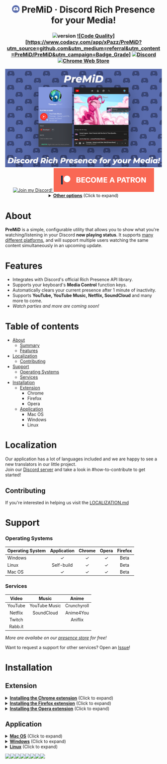 <div align="center">

# <img src="gitassets/icon.png" width="24px" draggable="false"><b> </b>PreMiD &middot; Discord Rich Presence for your Media!

### ![version](https://img.shields.io/badge/Version-1.4-brightgreen.svg?style=for-the-badge) [![Code Quality]](https://img.shields.io/codacy/grade/d2ed4f74af954173836b9d7ea4aed697.svg?style=for-the-badge)[https://www.codacy.com/app/xPazz/PreMiD?utm_source=github.com&utm_medium=referral&utm_content=PreMiD/PreMiD&utm_campaign=Badge_Grade] [![Discord](https://img.shields.io/discord/493130730549805057.svg?style=for-the-badge)](https://discord.gg/Kw7WaYn) [![Chrome Web Store](https://img.shields.io/chrome-web-store/d/agjnjboanicjcpenljmaaigopkgdnihi.svg?label=Chrome&logo=google%20chrome&logoColor=white&colorA=4285F4&style=for-the-badge)](https://chrome.google.com/webstore/detail/premid/agjnjboanicjcpenljmaaigopkgdnihi)

<img src="gitassets/PreMiDExample.png">

<a target="_blank" href="https://discord.gg/WvfVZ8T" title="Join our Discord!">
<img draggable="false" src="https://discordapp.com/api/guilds/493130730549805057/widget.png?style=banner2" height="76px" draggable="false" alt="Join my Discord!">
</a>
<a target="_blank" href="https://www.patreon.com/bePatron?u=4610890" data-patreon-widget-type="become-patron-button"><img src="gitassets/patreonBTN.png" draggable="false" height="76px" alt="Support me on Patreon!"></a>
<details>
  <summary><b><u>Other options</u></b> (Click to expand)</summary>

  <ol>

<a target="_blank" href="https://ko-fi.com/E1E1HLLE"><img draggable="false" height="56px" src='https://az743702.vo.msecnd.net/cdn/kofi1.png?v=0' border='0' alt='Buy Me a Coffee at ko-fi.com' /></a>
<a target="_blank" href="https://www.paypal.com/cgi-bin/webscr?cmd=_s-xclick&hosted_button_id=ZU8Q766ACS2WS&lc=US"><img src="gitassets/PayPal.svg" height="56px" draggable="false" alt="PayPal"></a>

#### BitCoin: `18WHUcQbThwExKhUyLGPRFUGSwFqftpsEn`

  </ol>
</details>
</div>

# About

**PreMiD** is a simple, configurable utility that allows you to show what you're watching/listening in your Discord **now playing status**. It supports [many different platforms](#support), and will support multiple users watching the same content simultaneously in an upcoming update.

# Features

- Integrates with Discord's official Rich Presence API library.
- Supports your keyboard's **Media Control** function keys.
- Automatically clears your current presence after 1 minute of inactivity.
- Supports **YouTube, YouTube Music, Netflix, SoundCloud** and many more to come.
- _Watch parties and more are coming soon!_

# Table of contents

- [About](#about)
  - [Summary](#summary)
  - [Features](#features)
- [Localization](#localization)
  - [Contributing](#contributing)
- [Support](#support)
  - [Operating Systems](#operating-systems)
  - [Services](#services)
- [Installation](#installation)
  - [Extension](#extension)
    - Chrome
    - Firefox
    - Opera
  - [Application](#application)
    - Mac OS
    - Windows
    - Linux

# Localization

Our application has a lot of languages included and we are happy to see a new translators in our little project.<br>
Join our [Discord server](https://discord.gg/WvfVZ8T) and take a look in #how-to-contribute to get started!

## Contributing

If you're interested in helping us visit the [LOCALIZATION.md](/LOCALIZATION.md)

# Support

### **Operating Systems**

| Operating System | Application | Chrome | Opera | Firefox |
| :--------------- | :---------: | :----: | :---: | :-----: |
| Windows          |      ✓      |   ✓    |   ✓   |  Beta   |
| Linux            | Self-build  |   ✓    |   ✓   |  Beta   |
| Mac OS           |      ✓      |   ✓    |   ✓   |  Beta   |

### **Services**

|  Video  |     Music     |    Anime    |
| :-----: | :-----------: | :---------: |
| YouTube | YouTube Music | Crunchyroll |
| Netflix |  SoundCloud   |  Anime4You  |
| Twitch  |               |   Aniflix   |
| Rabb.it |               |             |

<i>More are availabe on our [presence store](https://premid.app/store) for free!</i>

Want to request a support for other services? Open an [Issue](https://github.com/Timeraa/PreMiD/issues/new?template=service_request.md)!

# Installation

## Extension

<details>
  <summary><b><u>Installing the Chrome extension</u></b> (Click to expand)</summary>
  <h1>Chrome Extension Installation</h1>
  <ol>
    <li>Click <a href="https://chrome.google.com/webstore/detail/premid/agjnjboanicjcpenljmaaigopkgdnihi">this</a> link</li>
    </li>
    <li>Click "Add to Chrome"</li>
    <li>Install the <a href="#application">application</a></li>
  </ol>
</details>
<details>
  <summary><b><u>Installing the Firefox extension</u></b> (Click to expand)</summary>
  <h1>Firefox Extension Installation</h1>
  <ol>
    <li>Click <a href="https://addons.mozilla.org/de/firefox/addon/premid/">this</a> link</li>
    </li>
    <li>Click "Add to Firefox"</li>
    <li>Install the <a href="#application">application</a></li>
  </ol>
</details>
<details>
<summary><b><u>Installing the Opera extension</u></b> (Click to expand)</summary>
  <h1>Opera Extension Installation</h1>
  <ol>
    <li>Install the extension called "<a href="https://addons.opera.com/en/extensions/details/install-chrome-extensions/">Install Chrome Extensions</a>"
    </li>
    <li>Now install the <a href="https://chrome.google.com/webstore/detail/premid/agjnjboanicjcpenljmaaigopkgdnihi">PreMiD extension</a></li>
    <li>Install the <a href="#application">application</a></li>
  </ol>
</details>

## Application

<details>
  <summary><b><u>Mac OS</u></b> (Click to expand)</summary>
  <h1>Installation on Mac OS</h1>
  <ol>
    <li>Download the latest version of the <a href="https://github.com/PreMiD/PreMiD/releases/latest">application</a>
    </li>
    <li>Open the downloaded <b>.dmg</b> file</li>
    <li>Drag <b>PreMiD</b> Into your <b>Applications</b> Folder</li>
    <li>Open your Launchpad or press F4</li>
    <li>Open <b>PreMiD</b></li>
    <li>Press <b>"Allow"</b> if a window pops up</li>
    <li>Install <a href="#extension">extension</a> if not already</li>
  </ol>
</details>

<details>
  <summary><b><u>Windows</u></b> (Click to expand)</summary>
  <h1>Installation on Windows</h1>
  <ol>
    <li>Download the latest installer from <a href="https://github.com/PreMiD/PreMiD/releases/">here</a></li>
    <li>Open the downloaded <b>.exe</b> installer</li>
    <li>If SmartScreen comes up press more informations then press run anyways. (It's not a virus, I promise.)</li>
    <li>YouTube Presence should install itself and start automatically. (You can tell by looking at the taskbar.)</li>
    <li>Install the <a href="#extension">extension</a>, if you haven't already.</li>
  </ol>
</details>

<details>
  <summary><b><u>Linux</u></b> (Click to expand)</summary>
  <h1>Installation on Linux</h1>
  <p>If you want to talk about the GNU/Linux support: https://github.com/Timeraa/PreMiD/issues/21</p>
  <ol>
    <li>Clone the repository: <code>git clone https://github.com/Timeraa/PreMiD.git</code></li>
    <li>Change the working directory: <code>cd PreMiD/src</code></li>
    <li>Install dependencies and the application itself: <code>npm install</code></li>
    <li>Now you can start the application: <code>npm start</code></li>
  </ol>
</details>

[![](https://sourcerer.io/fame/Timeraa/Timeraa/PreMiD/images/0)](https://sourcerer.io/fame/Timeraa/Timeraa/PreMiD/links/0)[![](https://sourcerer.io/fame/Timeraa/Timeraa/PreMiD/images/1)](https://sourcerer.io/fame/Timeraa/Timeraa/PreMiD/links/1)[![](https://sourcerer.io/fame/Timeraa/Timeraa/PreMiD/images/2)](https://sourcerer.io/fame/Timeraa/Timeraa/PreMiD/links/2)[![](https://sourcerer.io/fame/Timeraa/Timeraa/PreMiD/images/3)](https://sourcerer.io/fame/Timeraa/Timeraa/PreMiD/links/3)[![](https://sourcerer.io/fame/Timeraa/Timeraa/PreMiD/images/4)](https://sourcerer.io/fame/Timeraa/Timeraa/PreMiD/links/4)[![](https://sourcerer.io/fame/Timeraa/Timeraa/PreMiD/images/5)](https://sourcerer.io/fame/Timeraa/Timeraa/PreMiD/links/5)[![](https://sourcerer.io/fame/Timeraa/Timeraa/PreMiD/images/6)](https://sourcerer.io/fame/Timeraa/Timeraa/PreMiD/links/6)[![](https://sourcerer.io/fame/Timeraa/Timeraa/PreMiD/images/7)](https://sourcerer.io/fame/Timeraa/Timeraa/PreMiD/links/7)
